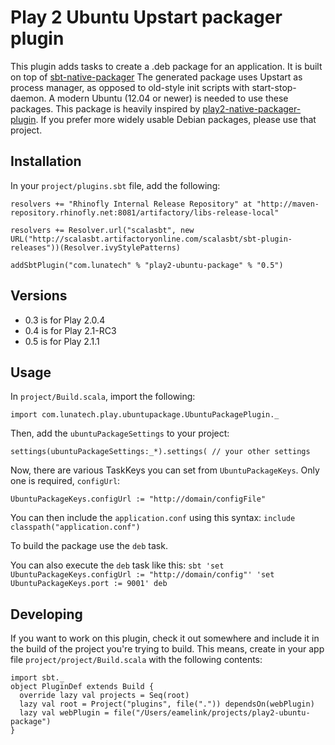 Play 2 Ubuntu Upstart packager plugin
=====================================

This plugin adds tasks to create a .deb package for an application. It is built on top of [sbt-native-packager](https://github.com/sbt/sbt-native-packager) The generated package uses Upstart as process manager, as opposed to old-style init scripts with start-stop-daemon. A modern Ubuntu (12.04 or newer) is needed to use these packages. This package is heavily inspired by [play2-native-packager-plugin](https://github.com/kryptt/play2-native-packager-plugin). If you prefer more widely usable Debian packages, please use that project.

Installation
------------

In your `project/plugins.sbt` file, add the following:

    resolvers += "Rhinofly Internal Release Repository" at "http://maven-repository.rhinofly.net:8081/artifactory/libs-release-local"

    resolvers += Resolver.url("scalasbt", new URL("http://scalasbt.artifactoryonline.com/scalasbt/sbt-plugin-releases"))(Resolver.ivyStylePatterns)

    addSbtPlugin("com.lunatech" % "play2-ubuntu-package" % "0.5")

Versions
--------

* 0.3 is for Play 2.0.4
* 0.4 is for Play 2.1-RC3
* 0.5 is for Play 2.1.1

Usage
-----

In `project/Build.scala`, import the following:

    import com.lunatech.play.ubuntupackage.UbuntuPackagePlugin._

Then, add the `ubuntuPackageSettings` to your project:

    settings(ubuntuPackageSettings:_*).settings( // your other settings

Now, there are various TaskKeys you can set from `UbuntuPackageKeys`. Only one is required, `configUrl`:

    UbuntuPackageKeys.configUrl := "http://domain/configFile"

You can then include the `application.conf` using this syntax: `include classpath("application.conf")`

To build the package use the `deb` task.

You can also execute the `deb` task like this: `sbt 'set UbuntuPackageKeys.configUrl := "http://domain/config"' 'set UbuntuPackageKeys.port := 9001' deb`

Developing
----------

If you want to work on this plugin, check it out somewhere and include it in the build of the project you're trying to build. This means, create in your app file `project/project/Build.scala` with the following contents:

    import sbt._
    object PluginDef extends Build {
      override lazy val projects = Seq(root)
      lazy val root = Project("plugins", file(".")) dependsOn(webPlugin)
      lazy val webPlugin = file("/Users/eamelink/projects/play2-ubuntu-package")
    }

